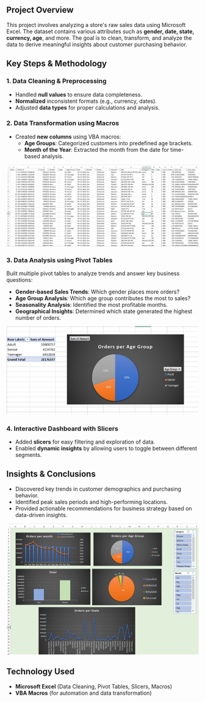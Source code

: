 ## **Project Overview**  
This project involves analyzing a store's raw sales data using Microsoft Excel. The dataset contains various attributes such as **gender, date, state, currency, age**, and more. The goal is to clean, transform, and analyze the data to derive meaningful insights about customer purchasing behavior.  

## **Key Steps & Methodology**  

### **1. Data Cleaning & Preprocessing**  
- Handled **null values** to ensure data completeness.  
- **Normalized** inconsistent formats (e.g., currency, dates).  
- Adjusted **data types** for proper calculations and analysis.  

### **2. Data Transformation using Macros**  
- Created **new columns** using VBA macros:  
  - **Age Groups**: Categorized customers into predefined age brackets.  
  - **Month of the Year**: Extracted the month from the date for time-based analysis.

![Image Description](ExcelRaw.png)


### **3. Data Analysis using Pivot Tables**  
Built multiple pivot tables to analyze trends and answer key business questions:  
- **Gender-based Sales Trends**: Which gender places more orders?  
- **Age Group Analysis**: Which age group contributes the most to sales?  
- **Seasonality Analysis**: Identified the most profitable months.  
- **Geographical Insights**: Determined which state generated the highest number of orders.

![Image Description](PivotTable.PNG)

### **4. Interactive Dashboard with Slicers**  
- Added **slicers** for easy filtering and exploration of data.  
- Enabled **dynamic insights** by allowing users to toggle between different segments.  

## **Insights & Conclusions**  
- Discovered key trends in customer demographics and purchasing behavior.  
- Identified peak sales periods and high-performing locations.  
- Provided actionable recommendations for business strategy based on data-driven insights.

![Image Description](AnalysisPage.png)

## **Technology Used**  
- **Microsoft Excel** (Data Cleaning, Pivot Tables, Slicers, Macros)  
- **VBA Macros** (for automation and data transformation)  
